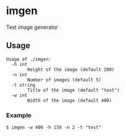 # imgen

Test image generator

## Usage

```
Usage of ./imgen:
  -h int
        Height of the image (default 200)
  -n int
        Number of images (default 5)
  -t string
        Title of the image (default "test")
  -w int
        Width of the image (default 400)
```
### Example

```
$ imgen -w 400 -h 150 -n 2 -t "test"
```